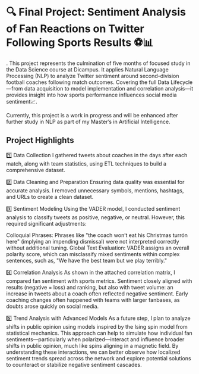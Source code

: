# 🔍 Final Project: Sentiment Analysis of Fan Reactions on Twitter Following Sports Results ⚽📊
.
This project represents the culmination of five months of focused study in the Data Science course at Dicampus. It applies Natural Language Processing (NLP) to analyze Twitter sentiment around second-division football coaches following match outcomes. Covering the full Data Lifecycle—from data acquisition to model implementation and correlation analysis—it provides insight into how sports performance influences social media sentiment📈.

Currently, this project is a work in progress and will be enhanced after further study in NLP as part of my Master’s in Artificial Intelligence.

## Project Highlights
1️⃣ Data Collection
I gathered tweets about coaches in the days after each match, along with team statistics, using ETL techniques to build a comprehensive dataset.

2️⃣ Data Cleaning and Preparation
Ensuring data quality was essential for accurate analysis. I removed unnecessary symbols, mentions, hashtags, and URLs to create a clean dataset.

3️⃣ Sentiment Modeling
Using the VADER model, I conducted sentiment analysis to classify tweets as positive, negative, or neutral. However, this required significant adjustments:

Colloquial Phrases: Phrases like "the coach won’t eat his Christmas turrón here" (implying an impending dismissal) were not interpreted correctly without additional tuning.
Global Text Evaluation: VADER assigns an overall polarity score, which can misclassify mixed sentiments within complex sentences, such as, "We have the best team but we play terribly."

4️⃣ Correlation Analysis
As shown in the attached correlation matrix, I compared fan sentiment with sports metrics. Sentiment closely aligned with results (negative = loss) and ranking, but also with tweet volume: an increase in tweets about a coach often reflected negative sentiment. Early coaching changes often happened with teams with larger fanbases, as doubts arose quickly on social media.

5️⃣ Trend Analysis with Advanced Models
As a future step, I plan to analyze shifts in public opinion using models inspired by the Ising spin model from statistical mechanics. This approach can help to simulate how individual fan sentiments—particularly when polarized—interact and influence broader shifts in public opinion, much like spins aligning in a magnetic field. By understanding these interactions, we can better observe how localized sentiment trends spread across the network and explore potential solutions to counteract or stabilize negative sentiment cascades.
